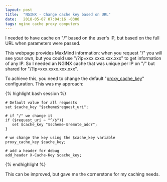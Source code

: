 ```yaml
---
layout: post
title:  "NGINX - Change cache key based on URL"
date:   2018-05-07 07:04:16 -0300
tags: nginx cache proxy computers
---
```

I needed to have cache on "/" based on the user's IP, but based on the full URL when parameters were passed. 

This webpage provides MaxMind information: when you request "/" you will see your own, but you could use "/?ip=xxx.xxxx.xxx.xxx" to get information of any IP. So I needed an NGINX cache that was unique per IP on "/" but shared for "/?ip=xxx.xxxx.xxx.xxx".

To achieve this, you need to change the default "[proxy_cache_key](http://nginx.org/en/docs/http/ngx_http_proxy_module.html#proxy_cache_key)" configuration. This was my approach:

{% highlight bash session %}

    # Default value for all requests
    set $cache_key "$scheme$request_uri";

    # if "/" we change it
    if ($request_uri ~ "^/$"){
       set $cache_key "$scheme-$remote_addr";
    }
    
    # we change the key using the $cache_key variable
    proxy_cache_key $cache_key;
    
    # add a header for debug
    add_header X-Cache-Key $cache_key;

{% endhighlight %}

This can be improved, but gave me the cornerstone for my caching needs.
